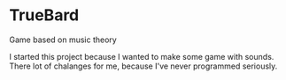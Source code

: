 # TrueBard
Game based on music theory

I started this project because I wanted to make some game with sounds. There lot of chalanges for me, because I've never programmed seriously.  
